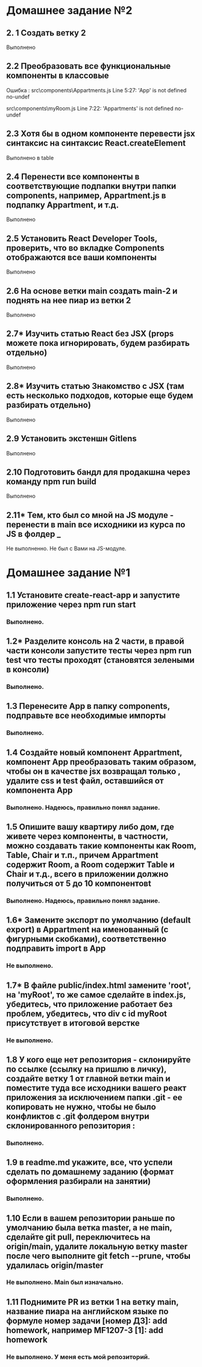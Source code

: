 # Домашнее задание №2

## 2. 1 Создать ветку 2

Выполнено
## 2.2 Преобразовать все функциональные компоненты в классовые

Ошибка : src\components\Appartments.js
  Line 5:27:  'App' is not defined  no-undef

src\components\myRoom.js
  Line 7:22:  'Appartments' is not defined  no-undef  
## 2.3 Хотя бы в одном компоненте перевести jsx синтаксис на синтаксис React.createElement
  Выполнено в table
## 2.4 Перенести все компоненты в соответствующие подпапки внутри папки components, например, Appartment.js в подпапку Appartment, и т.д.
  Выполнено
## 2.5 Установить React Developer Tools, проверить, что во вкладке Components отображаются все ваши компоненты
  Выполнено
## 2.6 На основе ветки main создать main-2 и поднять на нее пиар из ветки 2
  Выполнено
## 2.7* Изучить статью React без JSX (props можете пока игнорировать, будем разбирать отдельно)
  Выполнено
## 2.8* Изучить статью Знакомство с JSX (там есть несколько подходов, которые еще будем разбирать отдельно)
  Выполнено
## 2.9 Установить экстеншн Gitlens
  Выполнено
## 2.10 Подготовить бандл для продакшна через команду npm run build
  Выполнено
## 2.11* Тем, кто был со мной на JS модуле - перенести в main все исходники из курса по JS в фолдер _

Не выполненно. Не был с Вами на JS-модуле.
# Домашнее задание №1

## 1.1 Установите create-react-app и запустите приложение через npm run start

### Выполнено.

## 1.2* Разделите консоль на 2 части, в правой части консоли запустите тесты через npm run test что тесты проходят (становятся зелеными в консоли)

### Выполнено.

## 1.3 Перенесите App в папку components, подправьте все необходимые импорты

### Выполнено.

## 1.4 Создайте новый компонент Appartment, компонент App преобразовать таким образом, чтобы он в качестве jsx возвращал только <Appartment/>, удалите css и test файл, оставшийся от компонента App

### Выполнено. Надеюсь, правильно понял задание.

## 1.5 Опишите вашу квартиру либо дом, где живете через компоненты, в частности, можно создавать такие компоненты как Room, Table, Chair и т.п., причем Appartment содержит Room, а Room содержит Table и Chair и т.д., всего в приложении должно получиться от 5 до 10 компонентовt

### Выполнено. Надеюсь, правильно понял задание.

## 1.6* Замените экспорт по умолчанию (default export) в Appartment на именованный (с фигурными скобками), соответственно подправить import в App

### Не выполнено.

## 1.7* В файле public/index.html замените 'root', на 'myRoot', то же самое сделайте в index.js, убедитесь, что приложение работает без проблем, убедитесь, что div с id myRoot присутствует в итоговой верстке

### Не выполнено.

## 1.8 У кого еще нет репозитория - склонируйте по ссылке (ссылку на пришлю в личку), создайте ветку 1 от главной ветки main и поместите туда все исходники вашего реакт приложения за исключением папки .git - ее копировать не нужно, чтобы не было конфликтов с .git фолдером внутри склонированного репозитория :

### Выполнено.

## 1.9 в readme.md укажите, все, что успели сделать по домашнему заданию (формат оформления разбирали на занятии)

### Выполнено.

## 1.10 Если в вашем репозитории раньше по умолчанию была ветка master, а не main, сделайте git pull, переключитесь на origin/main, удалите локальную ветку master после чего выполните git fetch --prune, чтобы удалилась origin/master

### Не выполнено. Main был изначально.

## 1.11 Поднимите PR из ветки 1 на ветку main, название пиара на английском языке по формуле номер задачи [номер ДЗ]: add homework, например MF1207-3 [1]: add homework

### Не выполнено. У меня есть мой репозиторий.
